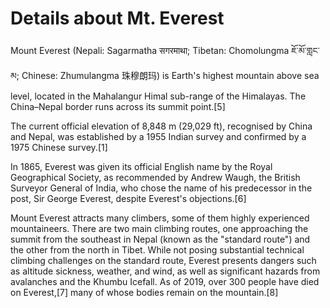 # Details about Mt. Everest

Mount Everest (Nepali: Sagarmatha सगरमाथा; Tibetan: Chomolungma ཇོ་མོ་གླང་མ; Chinese: Zhumulangma 珠穆朗玛) is Earth's highest mountain
above sea level, located in the Mahalangur Himal sub-range of the Himalayas. The China–Nepal border runs across its summit point.[5]

The current official elevation of 8,848 m (29,029 ft), recognised by China and Nepal, was established by a 1955 Indian survey and confirmed by a 1975 Chinese survey.[1]

In 1865, Everest was given its official English name by the Royal Geographical Society, as recommended by Andrew Waugh, the British Surveyor General of India, who chose the name of his predecessor in the post, Sir George Everest, despite Everest's objections.[6]

Mount Everest attracts many climbers, some of them highly experienced mountaineers. There are two main climbing routes, one approaching the summit from the southeast in Nepal (known as the "standard route") and the other from the north in Tibet. While not posing substantial technical climbing challenges on the standard route, Everest presents dangers such as altitude sickness, weather, and wind, as well as significant hazards from avalanches and the Khumbu Icefall. As of 2019, over 300 people have died on Everest,[7] 
many of whose bodies remain on the mountain.[8]
